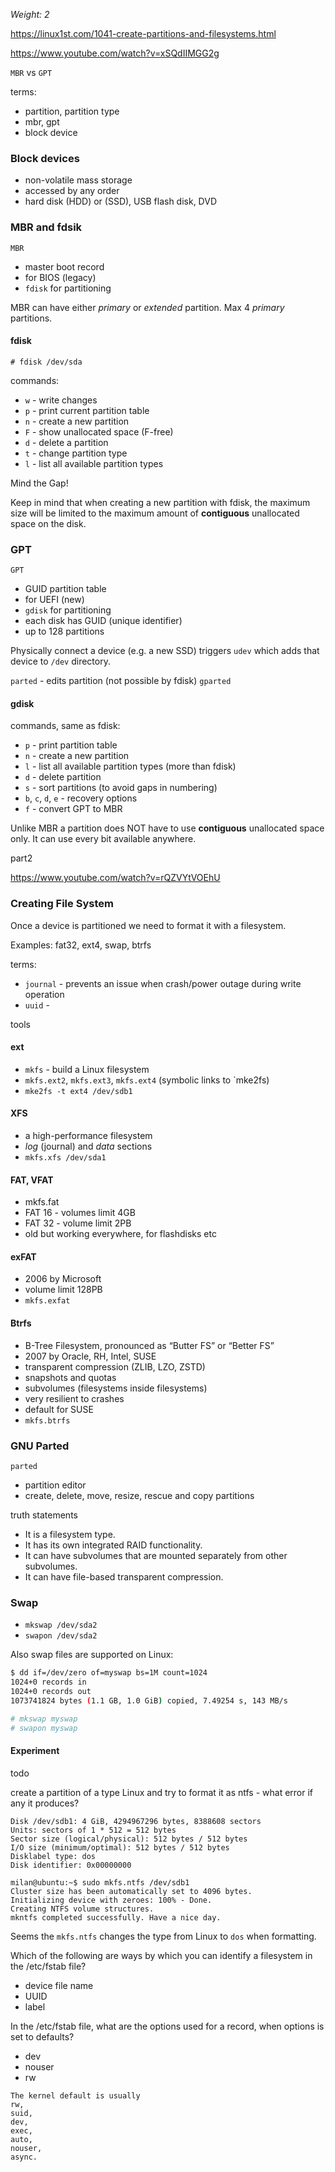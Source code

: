 _Weight: 2_

https://linux1st.com/1041-create-partitions-and-filesystems.html

https://www.youtube.com/watch?v=xSQdIIMGG2g

`MBR` vs `GPT`

terms:
- partition, partition type
- mbr, gpt
- block device

### Block devices

- non-volatile mass storage
- accessed by any order
- hard disk (HDD) or (SSD), USB flash disk, DVD


### MBR and fdsik

`MBR` 
- master boot record
- for BIOS (legacy)
- `fdisk` for partitioning

MBR can have either _primary_ or _extended_ partition. Max 4 _primary_ partitions.

#### fdisk

`# fdisk /dev/sda`

commands:

- `w` - write changes
- `p` - print current partition table
- `n` - create a new partition
- `F` - show unallocated space (F-free)
- `d` - delete a partition
- `t` - change partition type
- `l` - list all available partition types

Mind the Gap!

Keep in mind that when creating a new partition with fdisk, the maximum size will be limited to the maximum amount of **contiguous** unallocated space on the disk.

### GPT

`GPT`
- GUID partition table
- for UEFI (new)
- `gdisk`  for partitioning
- each disk has GUID (unique identifier)
- up to 128 partitions

Physically connect a device (e.g. a new SSD) triggers `udev` which adds that device to `/dev` directory.

`parted`  - edits partition (not possible by fdisk)
`gparted`

#### gdisk

commands, same as fdisk:

- `p` - print partition table
- `n` - create a new partition
- `l` - list all available partition types (more than fdisk)
- `d` - delete partition
- `s` - sort partitions (to avoid gaps in numbering)
- `b`, `c`, `d`, `e` - recovery options
- `f` - convert GPT to MBR

Unlike MBR a partition does NOT have to use **contiguous** unallocated space only. It can use every bit available anywhere.

part2

https://www.youtube.com/watch?v=rQZVYtVOEhU

### Creating File System

Once a device is partitioned we need to format it with a filesystem.

Examples: fat32, ext4, swap, btrfs

terms:
- `journal` - prevents an issue when crash/power outage during write operation
- `uuid` - 

tools

#### ext 

- `mkfs` - build a Linux filesystem
- `mkfs.ext2`, `mkfs.ext3`, `mkfs.ext4` (symbolic links to `mke2fs)
- `mke2fs -t ext4 /dev/sdb1`

#### XFS

- a high-performance filesystem
- _log_ (journal) and _data_ sections
- `mkfs.xfs /dev/sda1`


#### FAT, VFAT

- mkfs.fat
- FAT 16 - volumes limit 4GB
- FAT 32 - volume limit 2PB
- old but working everywhere, for flashdisks etc

#### exFAT

- 2006 by Microsoft
- volume limit 128PB
- `mkfs.exfat`
#### Btrfs

- B-Tree Filesystem, pronounced as “Butter FS” or “Better FS”
- 2007 by Oracle, RH, Intel, SUSE
- transparent compression (ZLIB, LZO, ZSTD)
- snapshots and quotas
- subvolumes (filesystems inside filesystems)
- very resilient to crashes
- default for SUSE
- `mkfs.btrfs`

### GNU Parted

`parted` 
- partition editor
- create, delete, move, resize, rescue and copy partitions

truth statements

- It is a filesystem type.
- It has its own integrated RAID functionality.
- It can have subvolumes that are mounted separately from other subvolumes.
- It can have file-based transparent compression.


### Swap

- `mkswap /dev/sda2`
- `swapon /dev/sda2`

Also swap files are supported on Linux:

```bash
$ dd if=/dev/zero of=myswap bs=1M count=1024
1024+0 records in
1024+0 records out
1073741824 bytes (1.1 GB, 1.0 GiB) copied, 7.49254 s, 143 MB/s

# mkswap myswap
# swapon myswap
```
#### Experiment

todo

create a partition of a type Linux and try to format it as ntfs - what error if any it produces?

```
Disk /dev/sdb1: 4 GiB, 4294967296 bytes, 8388608 sectors
Units: sectors of 1 * 512 = 512 bytes
Sector size (logical/physical): 512 bytes / 512 bytes
I/O size (minimum/optimal): 512 bytes / 512 bytes
Disklabel type: dos
Disk identifier: 0x00000000
```

```
milan@ubuntu:~$ sudo mkfs.ntfs /dev/sdb1 
Cluster size has been automatically set to 4096 bytes.
Initializing device with zeroes: 100% - Done.
Creating NTFS volume structures.
mkntfs completed successfully. Have a nice day.
```

Seems the `mkfs.ntfs` changes the type from Linux to `dos` when formatting.


Which of the following are ways by which you can identify a filesystem in the /etc/fstab file?

- device file name
- UUID
- label

In the /etc/fstab file, what are the options used for a record, when options is set to defaults?

- dev
- nouser
- rw

```
The kernel default is usually 
rw, 
suid, 
dev, 
exec, 
auto, 
nouser,
async.
```